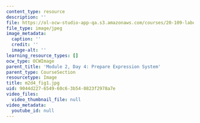 ```yaml
---
content_type: resource
description: ''
file: https://ol-ocw-studio-app-qa.s3.amazonaws.com/courses/20-109-laboratory-fundamentals-in-biological-engineering-spring-2010/9044d227654960c63b540823f2978a7e_m2d4_fig1.jpg
file_type: image/jpeg
image_metadata:
  caption: ''
  credit: ''
  image-alt: ''
learning_resource_types: []
ocw_type: OCWImage
parent_title: 'Module 2, Day 4: Prepare Expression System'
parent_type: CourseSection
resourcetype: Image
title: m2d4_fig1.jpg
uid: 9044d227-6549-60c6-3b54-0823f2978a7e
video_files:
  video_thumbnail_file: null
video_metadata:
  youtube_id: null
---
```

